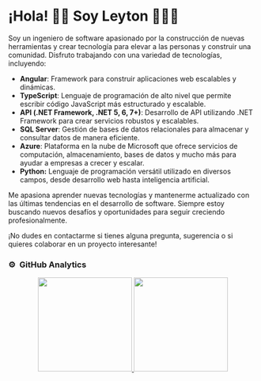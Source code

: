 # ¡Hola! 👋🏾 Soy Leyton 👩🏾‍💻

Soy un ingeniero de software apasionado por la construcción de nuevas herramientas y crear tecnología para elevar a las personas y construir una comunidad. Disfruto trabajando con una variedad de tecnologías, incluyendo:

- **Angular**: Framework para construir aplicaciones web escalables y dinámicas.
- **TypeScript**: Lenguaje de programación de alto nivel que permite escribir código JavaScript más estructurado y escalable.
- **API (.NET Framework, .NET 5, 6, 7+)**: Desarrollo de API utilizando .NET Framework para crear servicios robustos y escalables.
- **SQL Server**: Gestión de bases de datos relacionales para almacenar y consultar datos de manera eficiente.
- **Azure**: Plataforma en la nube de Microsoft que ofrece servicios de computación, almacenamiento, bases de datos y mucho más para ayudar a empresas a crecer y escalar.
- **Python:** Lenguaje de programación versátil utilizado en diversos campos, desde desarrollo web hasta inteligencia artificial.

Me apasiona aprender nuevas tecnologías y mantenerme actualizado con las últimas tendencias en el desarrollo de software. Siempre estoy buscando nuevos desafíos y oportunidades para seguir creciendo profesionalmente.

¡No dudes en contactarme si tienes alguna pregunta, sugerencia o si quieres colaborar en un proyecto interesante!

### ⚙️ &nbsp;GitHub Analytics

<p align="center">
 <a href="https://github.com/notyel">
  <picture>
    <source
      srcset="https://github-readme-stats.vercel.app/api?username=notyel&show_icons=true&theme=dark&include_all_commits=true&count_private=true"
      media="(prefers-color-scheme: dark)"
    />
    <source
      srcset="https://github-readme-stats.vercel.app/api?username=notyel&show_icons=true&include_all_commits=true&count_private=true"
      media="(prefers-color-scheme: light), (prefers-color-scheme: no-preference)"
    />
    <img height="190em" src="https://github-readme-stats-eight-theta.vercel.app/api?username=notyel&show_icons=true&theme=algolia&include_all_commits=true&count_private=true"/>
  </picture>
  
  <picture>
    <source
      srcset="https://github-readme-stats.vercel.app/api/top-langs/?username=notyel&show_icons=true&theme=dark&layout=compact&langs_count=8&include_all_commits=true&count_private=true"
      media="(prefers-color-scheme: dark)"
    />
    <source
      srcset="https://github-readme-stats.vercel.app/api/top-langs/?username=notyel&show_icons=true&layout=compact&langs_count=8&include_all_commits=true&count_private=true"
      media="(prefers-color-scheme: light), (prefers-color-scheme: no-preference)"
    />
    <img height="190em" src="https://github-readme-stats-eight-theta.vercel.app/api/top-langs/?username=notyel&layout=compact&langs_count=8&theme=algolia"/>
  </picture>
 </a>
</p>




